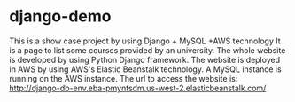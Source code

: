 # django-demo
This is a show case project by using Django + MySQL +AWS technology
It is a page to list some courses provided by an university. 
The whole website is developed by using Python Django framework. 
The website is deployed in AWS by using AWS's Elastic Beanstalk technology. A MySQL instance is running on the AWS instance.
The url to access the website is:
http://django-db-env.eba-pmyntsdm.us-west-2.elasticbeanstalk.com/
